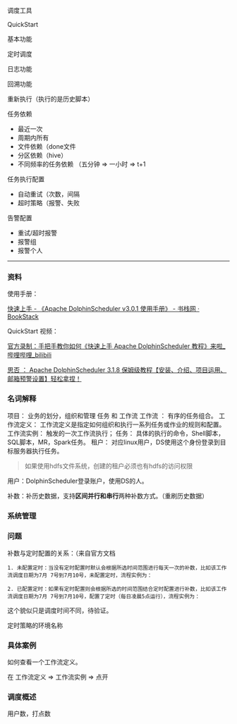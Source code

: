 调度工具

QuickStart



基本功能

定时调度

日志功能

回溯功能

重新执行（执行的是历史脚本）





任务依赖

- 最近一次
- 周期内所有
- 文件依赖（done文件
- 分区依赖（hive）
- 不同频率的任务依赖 （五分钟 => 一小时 => t+1



任务执行配置

- 自动重试（次数，间隔
- 超时策略（报警、失败

告警配置

- 重试/超时报警
- 报警组
- 报警个人















--------------------

### 资料

使用手册：

[快速上手 - 《Apache DolphinScheduler v3.0.1 使用手册》 - 书栈网 · BookStack](https://www.bookstack.cn/read/dolphinscheduler-3.0.1-zh/快速上手.md?wd=python快速上手)

QuickStart 视频：

[官方录制：手把手教你如何《快速上手 Apache DolphinScheduler 教程》来啦_哔哩哔哩_bilibili](https://www.bilibili.com/video/BV1d64y1s7eZ/?vd_source=b820ad274d9cfbd9b19967441f219fa7)



[思否 ： Apache DolphinScheduler 3.1.8 保姆级教程【安装、介绍、项目运用、邮箱预警设置】轻松拿捏！](https://segmentfault.com/a/1190000044558917)



### 名词解释

项目： 业务的划分，组织和管理 任务 和 工作流
工作流 ： 有序的任务组合。
    工作流定义： 工作流定义是指定如何组织和执行一系列任务或作业的规则和配置。
    工作流实例： 触发的一次工作流执行；
任务： 具体的执行的命令，Shell脚本，SQL脚本，MR，Spark任务。
租户： 对应linux用户，DS使用这个身份登录到目标服务器执行任务。

> 如果使用hdfs文件系统，创建的租户必须也有hdfs的访问权限

用户：DolphinScheduler登录账户，使用DS的人。

补数：补历史数据，支持**区间并行和串行**两种补数方式。（重刷历史数据）










### 系统管理









### 问题



补数与定时配置的关系：（来自官方文档

    1. 未配置定时：当没有定时配置时默认会根据所选时间范围进行每天一次的补数，比如该工作流调度日期为7月 7号到7月10号，未配置定时，流程实例为：
    
    2. 已配置定时：如果有定时配置则会根据所选的时间范围结合定时配置进行补数，比如该工作流调度日期为7月 7号到7月10号，配置了定时（每日凌晨5点运行），流程实例为：

这个貌似只是调度时间不同，待验证。

定时策略的环境名称



### 具体案例

如何查看一个工作流定义。

在 工作流定义 => 工作流实例 => 点开































### 调度概述









用户数，打点数



